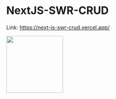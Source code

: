 # NextJS-SWR-CRUD
Link: https://next-js-swr-crud.vercel.app/

<img src="https://user-images.githubusercontent.com/56224288/178292511-b5e28d81-9192-4b58-9c29-8ef2e624d0f0.jpg" height="150">
